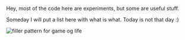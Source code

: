 Hey, most of the code here are experiments, but some are useful stuff.

Someday I will put a list here with what is what. Today is not that day :)

![filler pattern for game og life](http://www.isageek.com.br/assets/mainlogo.png "Beothorn")


